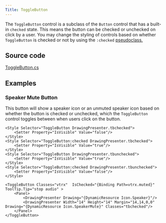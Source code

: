 ```yaml
---
Title: ToggleButton
---
```

The `ToggleButton` control is a subclass of the `Button` control that has a built-in `checked` state. This means the button can be checked or unchecked on click by a user. You may change the styling of controls based on whether `ToggleButton` is checked or not by using the `:checked` [pseudoclass.](https://avaloniaui.net/docs/styles/styles#pseudoclasses)

## Source code
[ToggleButton.cs](https://github.com/AvaloniaUI/Avalonia/blob/master/src/Avalonia.Controls/ToggleButton.cs)

## Examples

### Speaker Mute Button
This button will show a speaker icon or an unmuted speaker icon based on whether the button is checked or unchecked, which the `ToggleButton` control toggles between when users click on the button.

```
<Style Selector="ToggleButton DrawingPresenter.tbchecked">
    <Setter Property="IsVisible" Value="false"/>
</Style>
<Style Selector="ToggleButton:checked DrawingPresenter.tbchecked">
    <Setter Property="IsVisible" Value="true"/>
</Style>
<Style Selector="ToggleButton DrawingPresenter.tbunchecked">
    <Setter Property="IsVisible" Value="true"/>
</Style>
<Style Selector="ToggleButton:checked DrawingPresenter.tbunchecked">
    <Setter Property="IsVisible" Value="false"/>
</Style>
```

```
<ToggleButton Classes="vtrx"  IsChecked="{Binding Path=vtrx.muted}" ToolTip.Tip="stop audio" >
    <Panel>
        <DrawingPresenter Drawing="{DynamicResource Icon.Speaker}"/>
        <DrawingPresenter Width="14" Height="14" Margin="14,14,0,0" Drawing="{DynamicResource Icon.SpeakerMute}" Classes="tbchecked"/>
    </Panel>
</ToggleButton>
```